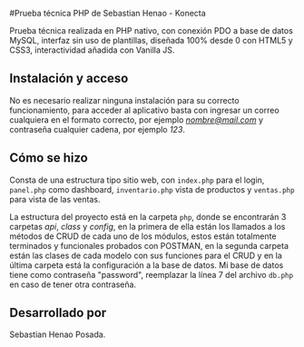 #Prueba técnica PHP de Sebastian Henao - Konecta

Prueba técnica realizada en PHP nativo, con conexión PDO a base de datos MySQL, interfaz sin uso de plantillas, diseñada 100% desde 0 con HTML5 y CSS3, interactividad añadida con Vanilla JS.

## Instalación y acceso

No es necesario realizar ninguna instalación para su correcto funcionamiento, para acceder al aplicativo basta con ingresar un correo cualquiera en el formato correcto, por ejemplo *nombre@mail.com* y contraseña cualquier cadena, por ejemplo *123*.

## Cómo se hizo

Consta de una estructura tipo sitio web, con `index.php` para el login, `panel.php` como dashboard, `inventario.php` vista de productos y `ventas.php` para vista de las ventas. 

La estructura del proyecto está en la carpeta `php`, donde se encontrarán 3 carpetas *api*, *class* y *config*, en la primera de ella están los llamados a los métodos de CRUD de cada uno de los módulos, estos están totalmente terminados y funcionales probados con POSTMAN, en la segunda carpeta están las clases de cada modelo con sus funciones para el CRUD y en la última carpeta está la configuración a la base de datos. Mi base de datos tiene como contraseña "password", reemplazar la línea 7 del archivo `db.php` en caso de tener otra contraseña.

## Desarrollado por

Sebastian Henao Posada.